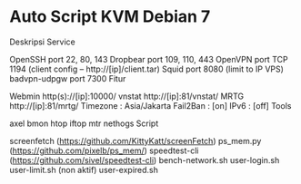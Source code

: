 Auto Script KVM Debian 7
=======

Deskripsi
Service

OpenSSH port 22, 80, 143
Dropbear port 109, 110, 443
OpenVPN port TCP 1194 (client config – http://[ip]/client.tar)
Squid port 8080 (limit to IP VPS)
badvpn-udpgw port 7300
Fitur

Webmin http(s)://[ip]:10000/
vnstat http://[ip]:81/vnstat/
MRTG http://[ip]:81/mrtg/
Timezone : Asia/Jakarta
Fail2Ban : [on]
IPv6 : [off]
Tools

axel
bmon
htop
iftop
mtr
nethogs
Script

screenfetch (https://github.com/KittyKatt/screenFetch)
ps_mem.py (https://github.com/pixelb/ps_mem/)
speedtest-cli (https://github.com/sivel/speedtest-cli)
bench-network.sh
user-login.sh
user-limit.sh (non aktif)
user-expired.sh
